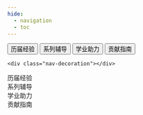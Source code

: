 ```yaml
---
hide:
  - navigation
  - toc
---
```


<div class="nav-container">
  <!-- 顶部导航栏 -->
  <div class="navbar" id="navbar">
    <button class="nav-item" data-tab="1exp">历届经验</button>
    <button class="nav-item" data-tab="2ser">系列辅导</button>
    <button class="nav-item" data-tab="3adv">学业助力</button>
    <button class="nav-item" data-tab="4con">贡献指南</button>

    <div class="nav-decoration"></div>
  </div>

  <!-- 内容显示区 -->
  <div class="content-wrapper">
    <section id="1exp" class="content-item">
      历届经验
    </section>
    <section id="2ser" class="content-item">
      系列辅导
    </section>
    <section id="3adv" class="content-item">
      学业助力
    </section>
    <section id="4con" class="content-item">
      贡献指南
    </section>
  </div>
</div>
